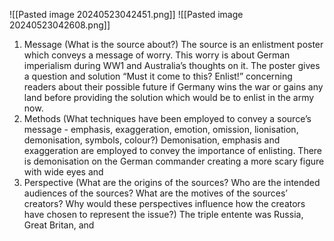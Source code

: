 ![[Pasted image 20240523042451.png]]
![[Pasted image 20240523042608.png]]

1. Message (What is the source about?)
The source is an enlistment poster which conveys a message of worry. This worry is about German imperialism during WW1 and Australia’s thoughts on it. The poster gives a question and solution “Must it come to this? Enlist!” concerning readers about their possible future if Germany wins the war or gains any land before providing the solution which would be to enlist in the army now.
2. Methods (What techniques have been employed to convey a source’s message - emphasis, exaggeration, emotion, omission, lionisation, demonisation, symbols, colour?)
Demonisation, emphasis and exaggeration are employed to convey the importance of enlisting. There is demonisation on the German commander creating a more scary figure with wide eyes and 
3. Perspective (What are the origins of the sources? Who are the intended audiences of the sources? What are the motives of the sources’ creators? Why would these perspectives influence how the creators have chosen to represent the issue?)
The triple entente was Russia, Great Britan, and 